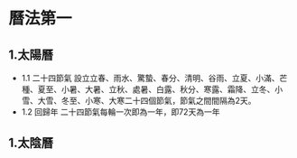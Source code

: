 # 曆法第一
## 1.太陽曆
* 1.1 二十四節氣
    設立立春、雨水、驚蟄、春分、清明、谷雨、立夏、小滿、芒種、夏至、小暑、大暑、立秋、處暑、白露、秋分、寒露、霜降、立冬、小雪、大雪、冬至、小寒、大寒二十四個節氣，節氣之間間隔為2天。
* 1.2 回歸年
    二十四節氣每輪一次即為一年，即72天為一年
## 1.太陰曆
